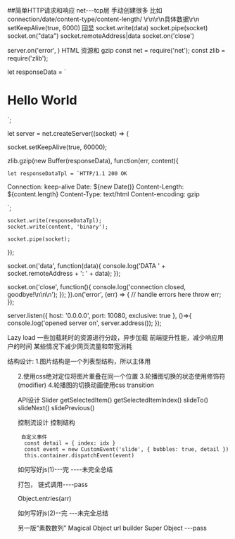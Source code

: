 ##简单HTTP请求和响应
net---tcp层 手动创建很多
比如connection/date/content-type/content-length/  \r\n\r\n具体数据\r\n
setKeepAlive(true, 6000)
回显 socket.write(data)  socket.pipe(socket)
socket.on("data") socket.remoteAddress|data
socket.on('close')

server.on('error', )
HTML 资源和 gzip
const net = require('net');
const zlib = require('zlib');

let responseData = `
<!DOCTYPE html>
<html lang="en">
<head>
  <meta charset="UTF-8">
  <title>Document</title>
</head>
<body>
  <h1>Hello World</h1>
</body>
</html>
`;



let server = net.createServer((socket) => {
  
  socket.setKeepAlive(true, 60000);

  zlib.gzip(new Buffer(responseData), function(err, content){

    let responseDataTpl = `HTTP/1.1 200 OK
Connection: keep-alive
Date: ${new Date()}
Content-Length: ${content.length}
Content-Type: text/html
Content-encoding: gzip

`;

    socket.write(responseDataTpl);
    socket.write(content, 'binary');

    socket.pipe(socket);
  });
  

  socket.on('data', function(data){
    console.log('DATA ' + socket.remoteAddress + ': ' + data);
  });

  socket.on('close', function(){
    console.log('connection closed, goodbye!\n\n\n');
  });
}).on('error', (err) => {
  // handle errors here
  throw err;
});

server.listen({
  host: '0.0.0.0',
  port: 10080,
  exclusive: true
}, ()=>{
  console.log('opened server on', server.address());
});

Lazy load
一些加载耗时的资源进行分段，异步加载
前端提升性能，减少响应用户的时间
某些情况下减少网页流量和带宽消耗


结构设计:
1.图片结构是一个列表型结构，所以主体用<ul>
2.使用css绝对定位将图片重叠在同一个位置
3.轮播图切换的状态使用修饰符(modifier)
4.轮播图的切换动画使用css transition

API设计
 Slider
  getSelectedItem()
  getSelectedItemIndex()
  slideTo()
  slideNext()
  slidePrevious()

控制流设计
    控制结构  
      <a class="slide-list__next"></a>
      <a class="slide-list__previous"></a>
      <div class="slide-list__control">
        <span class="slide-list__control-buttons--selected"></span>
        <span class="slide-list__control-buttons"></span>
        <span class="slide-list__control-buttons"></span>
        <span class="slide-list__control-buttons"></span>
      </div>

     自定义事件
      const detail = { index: idx }
      const event = new CustomEvent('slide', { bubbles: true, detail })
      this.container.dispatchEvent(event) 


如何写好js(1)---完  ----未完全总结   

打包， 链式调用----pass

Object.entries(arr)

如何写好js(2)--完   ---未完全总结

另一版“素数数列” Magical Object  url builder  Super Object ---pass
